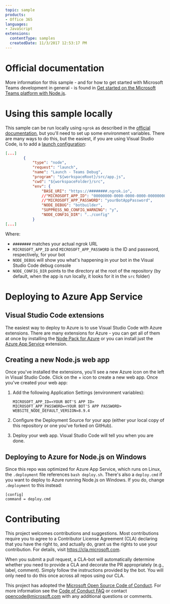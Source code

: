 ```yaml
---
topic: sample
products:
- Office 365
languages:
- JavaScript
extensions:
  contentType: samples
  createdDate: 11/3/2017 12:53:17 PM
---
```

# Official documentation

More information for this sample - and for how to get started with Microsoft Teams development in general - is found in [Get started on the Microsoft Teams platform with Node.js](https://docs.microsoft.com/en-us/microsoftteams/platform/get-started/get-started-nodejs).

# Using this sample locally

This sample can be run locally using `ngrok` as described in the [official documentation](https://docs.microsoft.com/en-us/microsoftteams/platform/get-started/get-started-nodejs), but you'll need to set up some environment variables. There are many ways to do this, but the easiest, if you are using Visual Studio Code, is to add a [launch configuration](https://code.visualstudio.com/Docs/editor/debugging#_launch-configurations):

```json
[...]
        {
            "type": "node",
            "request": "launch",
            "name": "Launch - Teams Debug",
            "program": "${workspaceRoot}/src/app.js",
            "cwd": "${workspaceFolder}/src",
            "env": {
                "BASE_URI": "https://########.ngrok.io",
                //"MICROSOFT_APP_ID": "00000000-0000-0000-0000-000000000000",
                //"MICROSOFT_APP_PASSWORD": "yourBotAppPassword",
                "NODE_DEBUG": "botbuilder",
                "SUPPRESS_NO_CONFIG_WARNING": "y",
                "NODE_CONFIG_DIR": "../config"
            }
[...]
```

Where:

* `########` matches your actual ngrok URL
* `MICROSOFT_APP_ID` and `MICROSOFT_APP_PASSWORD` is the ID and password, respectively, for your bot
* `NODE_DEBUG` will show you what's happening in your bot in the Visual Studio Code debug console
* `NODE_CONFIG_DIR` points to the directory at the root of the repository (by default, when the app is run locally, it looks for it in the `src` folder)

# Deploying to Azure App Service

## Visual Studio Code extensions

The easiest way to deploy to Azure is to use Visual Studio Code with Azure extensions. There are many extensions for Azure - you can get all of them at once by installing the [Node Pack for Azure](https://marketplace.visualstudio.com/items?itemName=ms-vscode.vscode-node-azure-pack) or you can install just the [Azure App Service](https://marketplace.visualstudio.com/items?itemName=ms-azuretools.vscode-azureappservice) extension.

## Creating a new Node.js web app

Once you've installed the extensions, you'll see a new Azure icon on the left in Visual Studio Code. Click on the + icon to create a new web app. Once you've created your web app:

1. Add the following Application Settings (environment variables):

   ```
   MICROSOFT_APP_ID=<YOUR BOT'S APP ID>
   MICROSOFT_APP_PASSWORD=<YOUR BOT'S APP PASSWORD>
   WEBSITE_NODE_DEFAULT_VERSION=8.9.4
   ```
   
1. Configure the Deployment Source for your app (either your local copy of this repository or one you've forked on GitHub).
1. Deploy your web app. Visual Studio Code will tell you when you are done.

## Deploying to Azure for Node.js on Windows

Since this repo was optimized for Azure App Service, which runs on Linux, the `.deployment` file references `bash deploy.sh`. There's also a `deploy.cmd` if you want to deploy to Azure running Node.js on Windows. If you do, change `.deployment` to this instead:

```
[config]
command = deploy.cmd
```

# Contributing

This project welcomes contributions and suggestions.  Most contributions require you to agree to a
Contributor License Agreement (CLA) declaring that you have the right to, and actually do, grant us
the rights to use your contribution. For details, visit https://cla.microsoft.com.

When you submit a pull request, a CLA-bot will automatically determine whether you need to provide
a CLA and decorate the PR appropriately (e.g., label, comment). Simply follow the instructions
provided by the bot. You will only need to do this once across all repos using our CLA.

This project has adopted the [Microsoft Open Source Code of Conduct](https://opensource.microsoft.com/codeofconduct/).
For more information see the [Code of Conduct FAQ](https://opensource.microsoft.com/codeofconduct/faq/) or
contact [opencode@microsoft.com](mailto:opencode@microsoft.com) with any additional questions or comments.
